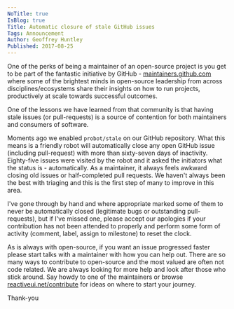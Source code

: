 ```yaml
---
NoTitle: true
IsBlog: true
Title: Automatic closure of stale GitHub issues
Tags: Announcement
Author: Geoffrey Huntley
Published: 2017-08-25
---
```


One of the perks of being a maintainer of an open-source project is you get to be part of the fantastic initiative by GitHub - [maintainers.github.com](https://maintainers.github.com) where some of the brightest minds in open-source leadership from across disciplines/ecosystems share their insights on how to run projects, productively at scale towards successful outcomes. 

One of the lessons we have learned from that community is that having stale issues (or pull-requests) is a source of contention for both maintainers and consumers of software. 

Moments ago we enabled `probot/stale` on our GitHub repository. What this means is a friendly robot will automatically close any open GitHub issue (including pull-request) with more than sixty-seven days of inactivity.  Eighty-five issues were visited by the robot and it asked the initiators what the status is - automatically. As a maintainer, it always feels awkward closing old issues or half-completed pull requests. We haven't always been the best with triaging and this is the first step of many to improve in this area. 

I've gone through by hand and where appropriate marked some of them to never be automatically closed (legitimate bugs or outstanding pull-requests), but if I've missed one, please accept our apologies if your contribution has not been attended to properly and perform some form of activity (comment, label, assign to milestone) to reset the clock.

As is always with open-source, if you want an issue progressed faster please start talks with a maintainer with how you can help out. There are so many ways to contribute to open-source and the most valued are often not code related. We are always looking for more help and look after those who stick around. Say howdy to one of the maintainers or browse [reactiveui.net/contribute](./contribute) for ideas on where to start your journey.

Thank-you
